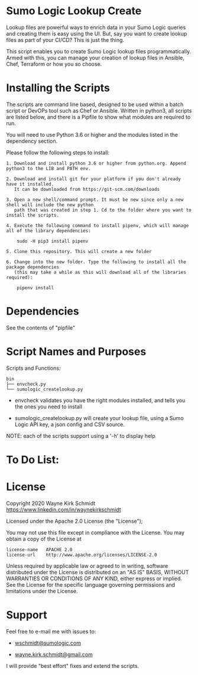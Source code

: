 Sumo Logic Lookup Create
========================

Lookup files are powerful ways to enrich data in your Sumo Logic queries and creating them is easy using the UI.
But, say you want to create lookup files as part of your CI/CD? This is just the thing.

This script enables you to create Sumo Logic lookup files programmatically.
Armed with this, you can manage your creation of lookup files in Ansible, Chef, Terraform or how you so choose.

Installing the Scripts
=======================

The scripts are command line based, designed to be used within a batch script or DevOPs tool such as Chef or Ansible.
Written in python3, all scripts are listed below, and there is a Pipfile to show what modules are required to run.

You will need to use Python 3.6 or higher and the modules listed in the dependency section.  

Please follow the following steps to install:

    1. Download and install python 3.6 or higher from python.org. Append python3 to the LIB and PATH env.

    2. Download and install git for your platform if you don't already have it installed.
       It can be downloaded from https://git-scm.com/downloads
    
    3. Open a new shell/command prompt. It must be new since only a new shell will include the new python 
       path that was created in step 1. Cd to the folder where you want to install the scripts.
    
    4. Execute the following command to install pipenv, which will manage all of the library dependencies:
    
        sudo -H pip3 install pipenv 
 
    5. Clone this repository. This will create a new folder

    6. Change into the new folder. Type the following to install all the package dependencies 
       (this may take a while as this will download all of the libraries required):

        pipenv install
        
Dependencies
============

See the contents of "pipfile"

Script Names and Purposes
=========================

Scripts and Functions:

```
bin
├── envcheck.py
└── sumologic_createlookup.py
```
* envcheck validates you have the right modules installed, and tells you the ones you need to install

* sumologic_createlookup.py will create your lookup file, using a Sumo Logic API key, a json config and CSV source.

NOTE: each of the scripts support using a '-h' to display help

To Do List:
===========

License
=======

Copyright 2020 Wayne Kirk Schmidt
https://www.linkedin.com/in/waynekirkschmidt

Licensed under the Apache 2.0 License (the "License");

You may not use this file except in compliance with the License.
You may obtain a copy of the License at

    license-name   APACHE 2.0
    license-url    http://www.apache.org/licenses/LICENSE-2.0

Unless required by applicable law or agreed to in writing, software
distributed under the License is distributed on an "AS IS" BASIS,
WITHOUT WARRANTIES OR CONDITIONS OF ANY KIND, either express or implied.
See the License for the specific language governing permissions and
limitations under the License.

Support
=======

Feel free to e-mail me with issues to: 

*   wschmidt@sumologic.com

*   wayne.kirk.schmidt@gmail.com

I will provide "best effort" fixes and extend the scripts.
